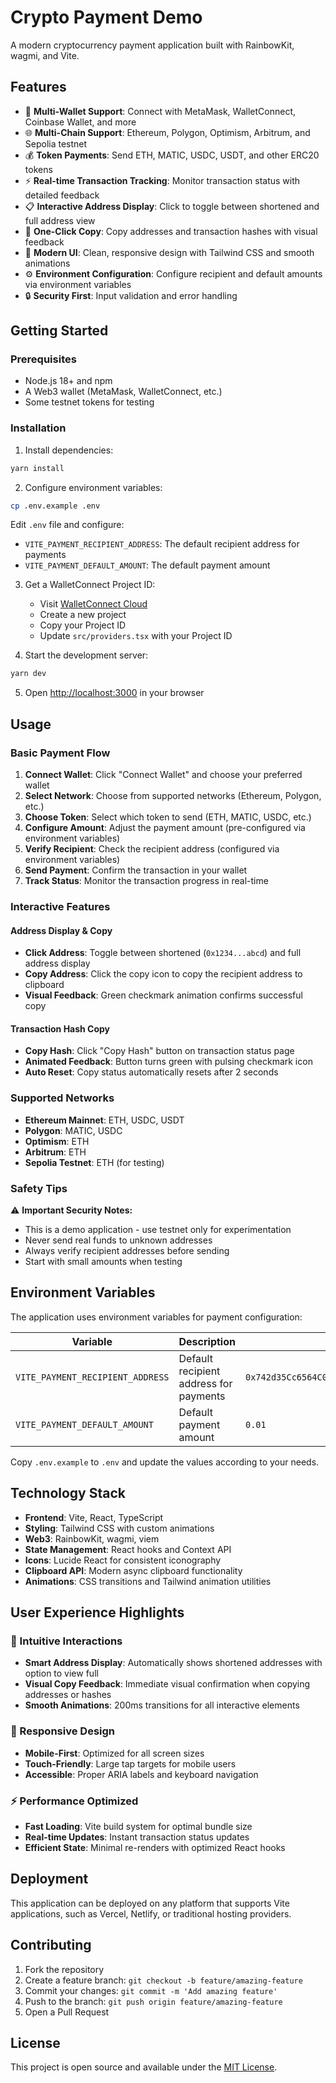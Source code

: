 # Crypto Payment Demo

A modern cryptocurrency payment application built with RainbowKit, wagmi, and Vite.

## Features

- 🔗 **Multi-Wallet Support**: Connect with MetaMask, WalletConnect, Coinbase Wallet, and more
- 🌐 **Multi-Chain Support**: Ethereum, Polygon, Optimism, Arbitrum, and Sepolia testnet
- 💰 **Token Payments**: Send ETH, MATIC, USDC, USDT, and other ERC20 tokens
- ⚡ **Real-time Transaction Tracking**: Monitor transaction status with detailed feedback
- 📋 **Interactive Address Display**: Click to toggle between shortened and full address view
- 🎯 **One-Click Copy**: Copy addresses and transaction hashes with visual feedback
- 🎨 **Modern UI**: Clean, responsive design with Tailwind CSS and smooth animations
- ⚙️ **Environment Configuration**: Configure recipient and default amounts via environment variables
- 🔒 **Security First**: Input validation and error handling

## Getting Started

### Prerequisites

- Node.js 18+ and npm
- A Web3 wallet (MetaMask, WalletConnect, etc.)
- Some testnet tokens for testing

### Installation

1. Install dependencies:
```bash
yarn install
```

2. Configure environment variables:
```bash
cp .env.example .env
```
   Edit `.env` file and configure:
   - `VITE_PAYMENT_RECIPIENT_ADDRESS`: The default recipient address for payments
   - `VITE_PAYMENT_DEFAULT_AMOUNT`: The default payment amount

3. Get a WalletConnect Project ID:
   - Visit [WalletConnect Cloud](https://cloud.walletconnect.com)
   - Create a new project
   - Copy your Project ID
   - Update `src/providers.tsx` with your Project ID

4. Start the development server:
```bash
yarn dev
```

5. Open [http://localhost:3000](http://localhost:3000) in your browser

## Usage

### Basic Payment Flow

1. **Connect Wallet**: Click "Connect Wallet" and choose your preferred wallet
2. **Select Network**: Choose from supported networks (Ethereum, Polygon, etc.)
3. **Choose Token**: Select which token to send (ETH, MATIC, USDC, etc.)
4. **Configure Amount**: Adjust the payment amount (pre-configured via environment variables)
5. **Verify Recipient**: Check the recipient address (configured via environment variables)
6. **Send Payment**: Confirm the transaction in your wallet
7. **Track Status**: Monitor the transaction progress in real-time

### Interactive Features

#### Address Display & Copy
- **Click Address**: Toggle between shortened (`0x1234...abcd`) and full address display
- **Copy Address**: Click the copy icon to copy the recipient address to clipboard
- **Visual Feedback**: Green checkmark animation confirms successful copy

#### Transaction Hash Copy
- **Copy Hash**: Click "Copy Hash" button on transaction status page
- **Animated Feedback**: Button turns green with pulsing checkmark icon
- **Auto Reset**: Copy status automatically resets after 2 seconds

### Supported Networks

- **Ethereum Mainnet**: ETH, USDC, USDT
- **Polygon**: MATIC, USDC
- **Optimism**: ETH
- **Arbitrum**: ETH
- **Sepolia Testnet**: ETH (for testing)

### Safety Tips

⚠️ **Important Security Notes:**
- This is a demo application - use testnet only for experimentation
- Never send real funds to unknown addresses
- Always verify recipient addresses before sending
- Start with small amounts when testing

## Environment Variables

The application uses environment variables for payment configuration:

| Variable | Description | Example |
|----------|-------------|---------|
| `VITE_PAYMENT_RECIPIENT_ADDRESS` | Default recipient address for payments | `0x742d35Cc6564C0532E4a0D4b0A6b1f0a91e1F4c2` |
| `VITE_PAYMENT_DEFAULT_AMOUNT` | Default payment amount | `0.01` |

Copy `.env.example` to `.env` and update the values according to your needs.

## Technology Stack

- **Frontend**: Vite, React, TypeScript
- **Styling**: Tailwind CSS with custom animations
- **Web3**: RainbowKit, wagmi, viem
- **State Management**: React hooks and Context API
- **Icons**: Lucide React for consistent iconography
- **Clipboard API**: Modern async clipboard functionality
- **Animations**: CSS transitions and Tailwind animation utilities

## User Experience Highlights

### 🎯 Intuitive Interactions
- **Smart Address Display**: Automatically shows shortened addresses with option to view full
- **Visual Copy Feedback**: Immediate visual confirmation when copying addresses or hashes
- **Smooth Animations**: 200ms transitions for all interactive elements

### 📱 Responsive Design
- **Mobile-First**: Optimized for all screen sizes
- **Touch-Friendly**: Large tap targets for mobile users
- **Accessible**: Proper ARIA labels and keyboard navigation

### ⚡ Performance Optimized
- **Fast Loading**: Vite build system for optimal bundle size
- **Real-time Updates**: Instant transaction status updates
- **Efficient State**: Minimal re-renders with optimized React hooks

## Deployment

This application can be deployed on any platform that supports Vite applications, such as Vercel, Netlify, or traditional hosting providers.

## Contributing

1. Fork the repository
2. Create a feature branch: `git checkout -b feature/amazing-feature`
3. Commit your changes: `git commit -m 'Add amazing feature'`
4. Push to the branch: `git push origin feature/amazing-feature`
5. Open a Pull Request

## License

This project is open source and available under the [MIT License](LICENSE).
